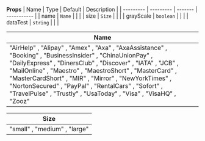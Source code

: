 **Props**
| Name | Type | Default | Description |
| --------- | --------- | ------- | ----------- |
| name | `Name` | | |
| size | `Size` | | |
| grayScale | `boolean` | | |
| dataTest | `string` | | |

| **Name**                                                                                                                                                                                                                                                                                                                                                                                                                |
| ----------------------------------------------------------------------------------------------------------------------------------------------------------------------------------------------------------------------------------------------------------------------------------------------------------------------------------------------------------------------------------------------------------------------- |
| "AirHelp" , "Alipay" , "Amex" , "Axa" , "AxaAssistance" , "Booking" , "BusinessInsider" , "ChinaUnionPay" , "DailyExpress" , "DinersClub" , "Discover" , "IATA" , "JCB" , "MailOnline" , "Maestro" , "MaestroShort" , "MasterCard" , "MasterCardShort" , "MIR" , "Mirror" , "NewYorkTimes" , "NortonSecured" , "PayPal" , "RentalCars" , "Sofort" , "TravelPulse" , "Trustly" , "UsaToday" , "Visa" , "VisaHQ" , "Zooz" |

| **Size**                     |
| ---------------------------- |
| "small" , "medium" , "large" |
